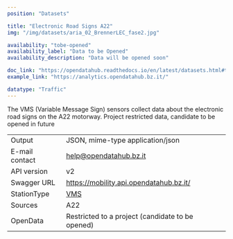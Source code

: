 ```yaml
---
position: "Datasets"

title: "Electronic Road Signs A22"
img: "/img/datasets/aria_02_BrennerLEC_fase2.jpg"

availability: "tobe-opened"
availability_label: "Data to be Opened"
availability_description: "Data will be opened soon"

doc_link: "https://opendatahub.readthedocs.io/en/latest/datasets.html#trafficstation-vms-dataset"
example_link: "https://analytics.opendatahub.bz.it/"

datatype: "Traffic"
---
```


The VMS (Variable Message Sign) sensors collect data about the electronic road signs on the A22 motorway. Project restricted data, candidate to be opened in future

|                |                                                  |
| :------------- | ------------------------------------------------ |
| Output         | JSON, mime-type application/json                 |
| E-mail contact | help@opendatahub.bz.it                           |
| API version    | v2                                               |
| Swagger URL    | https://mobility.api.opendatahub.bz.it/          |
| StationType    | [VMS](https://mobility.api.opendatahub.bz.it/v2/flat/VMS)                                       |
| Sources        | A22                                              |
| OpenData       | Restricted to a project (candidate to be opened) |
